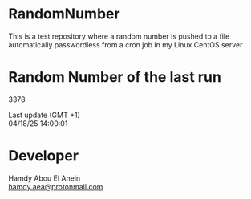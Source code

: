# RandomNumber    
This is a test repository where a random number is pushed to a file automatically passwordless from a cron job in my Linux CentOS server    
# Random Number of the last run   
3378
      
Last update (GMT +1)    
04/18/25 14:00:01
# Developer    
Hamdy Abou El Anein   
hamdy.aea@protonmail.com
